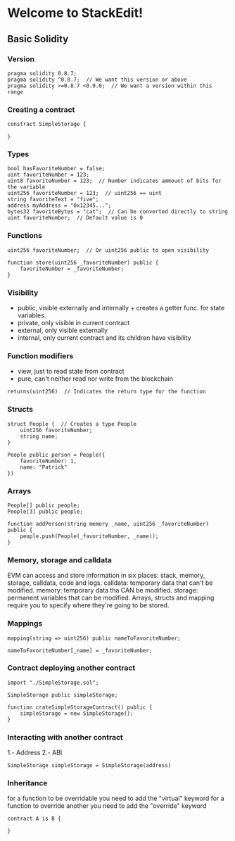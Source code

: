 # Welcome to StackEdit!

## Basic Solidity
### Version
```
pragma solidity 0.8.7;
pragma solidity ^0.8.7;  // We want this version or above
pragma solidity >=0.8.7 <0.9.0;  // We want a version within this range
```
### Creating a contract
```
constract SimpleStorage {

}
```
### Types
```
bool hasFavoriteNumber = false;
uint favoriteNumber = 123;
uint8 favoriteNumber = 123;  // Number indicates ammount of bits for the variable
uint256 favoriteNumber = 123;  // uint256 == uint
string favoriteText = "five";
address myAddress = "0x12345...";
bytes32 favoriteBytes = "cat";  // Can be converted directly to string
uint favoriteNumber;  // Default value is 0
```
### Functions
```
uint256 favoriteNumber;  // Or uint256 public to open visibility

function store(uint256 _favoriteNumber) public {
    favoriteNumber = _favoriteNumber;
}
```
### Visibility
- public, visible externally and internally + creates a getter func. for state variables.
- private, only visible in current contract
- external, only visible externally
- internal, only current contract and its children have visibility
### Function modifiers
- view, just to read state from contract
- pure, can't neither read nor write from the blockchain
```
returns(uint256)  // Indicates the return type for the function
```
### Structs
```
struct People {  // Creates a type People
    uint256 favoriteNumber;
    string name;
}

People public person = People({
	favoriteNumber: 1,
	name: "Patrick"
})
```
### Arrays
```
People[] public people;
People[3] public people; 

function addPerson(string memory _name, uint256 _favoriteNumber) public {
	people.push(People(_favoriteNumber, _name));
}
```
### Memory, storage and calldata
EVM can access and store information in six places: stack, memory, storage, calldata, code and logs.
calldata: temporary data that can't be modified.
memory: temporary data tha CAN be modified.
storage: permanent variables that can be modified.
Arrays, structs and mapping require you to specify where they're going to be stored.
### Mappings
```
mapping(string => uint256) public nameToFavoriteNumber;

nameToFavoriteNumber[_name] = _favoriteNumber;
```
### Contract deploying another contract
```
import "./SimpleStorage.sol";

SimpleStorage public simpleStorage;

function crateSimpleStorageContract() public {
	simpleStorage = new SimpleStorage();
}
```
### Interacting with another contract
1.- Address
2.- ABI
```
SimpleStorage simpleStorage = SimpleStorage(address)
```
### Inheritance
for a function to be overridable you need to add the "virtual" keyword
for a function to override another you need to add the "override" keyword
```
contract A is B {

}
```